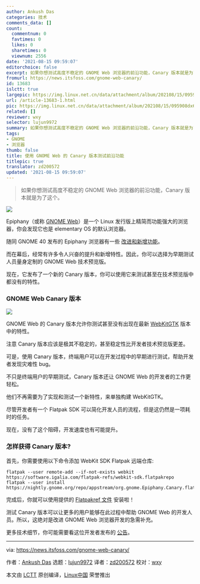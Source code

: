 ```yaml
---
author: Ankush Das
categories: 技术
comments_data: []
count:
  commentnum: 0
  favtimes: 0
  likes: 0
  sharetimes: 0
  viewnum: 2556
date: '2021-08-15 09:59:07'
editorchoice: false
excerpt: 如果你想测试高度不稳定的 GNOME Web 浏览器的前沿功能，Canary 版本就是为了这个。
fromurl: https://news.itsfoss.com/gnome-web-canary/
id: 13683
islctt: true
largepic: https://img.linux.net.cn/data/attachment/album/202108/15/095908dx6zauyxlujyq2tv.png
url: /article-13683-1.html
pic: https://img.linux.net.cn/data/attachment/album/202108/15/095908dx6zauyxlujyq2tv.png.thumb.jpg
related: []
reviewer: wxy
selector: lujun9972
summary: 如果你想测试高度不稳定的 GNOME Web 浏览器的前沿功能，Canary 版本就是为了这个。
tags:
- GNOME
- 浏览器
thumb: false
title: 使用 GNOME Web 的 Canary 版本测试前沿功能
titlepic: true
translator: zd200572
updated: '2021-08-15 09:59:07'
---
```



> 
> 如果你想测试高度不稳定的 GNOME Web 浏览器的前沿功能，Canary 版本就是为了这个。
> 
> 
> 


![](https://img.linux.net.cn/data/attachment/album/202108/15/095908dx6zauyxlujyq2tv.png)


Epiphany（或称 [GNOME Web](https://wiki.gnome.org/Apps/Web/)）是一个 Linux 发行版上精简而功能强大的浏览器，你会发现它也是 elementary OS 的默认浏览器。


随同 GNOME 40 发布的 Epiphany 浏览器有一些 [改进和新增功能](https://news.itsfoss.com/gnome-web-new-tab/)。


而在幕后，经常有许多令人兴奋的提升和新增特性。因此，你可以选择为早期测试人员量身定制的 GNOME Web 技术预览版。


现在，它发布了一个新的 Canary 版本，你可以使用它来测试甚至在技术预览版中都没有的特性。


### GNOME Web Canary 版本


![](https://img.linux.net.cn/data/attachment/album/202108/15/095910jx60ltvu40ltd292.png)


GNOME Web 的 Canary 版本允许你测试甚至没有出现在最新 [WebKitGTK](https://webkitgtk.org) 版本中的特性。


注意 Canary 版本应该是极其不稳定的，甚至稳定性比开发者技术预览版更差。


可是，使用 Canary 版本，终端用户可以在开发过程中的早期进行测试，帮助开发者发现灾难性 bug。


不只是终端用户的早期测试，Canary 版本还让 GNOME Web 的开发者的工作更轻松。


他们不再需要为了实现和测试一个新特性，来单独构建 WebKitGTK。


尽管开发者有一个 Flatpak SDK 可以简化开发人员的流程，但是这仍然是一项耗时的任务。


现在，没有了这个阻碍，开发速度也有可能提升。


### 怎样获得 Canary 版本?


首先，你需要使用以下命令添加 WebKit SDK Flatpak 远端仓库:



```
flatpak --user remote-add --if-not-exists webkit https://software.igalia.com/flatpak-refs/webkit-sdk.flatpakrepo
flatpak --user install https://nightly.gnome.org/repo/appstream/org.gnome.Epiphany.Canary.flatpakref

```

完成后，你就可以使用提供的 [Flatpakref 文件](https://nightly.gnome.org/repo/appstream/org.gnome.Epiphany.Canary.flatpakref) 安装啦！


测试 Canary 版本可以让更多的用户能够在此过程中帮助 GNOME Web 的开发人员。所以，这绝对是改进 GNOME Web 浏览器开发的急需补充。


更多技术细节，你可能需要看这位开发者发布的 [公告](https://base-art.net/Articles/introducing-the-gnome-web-canary-flavor/)。




---


via: <https://news.itsfoss.com/gnome-web-canary/>


作者：[Ankush Das](https://news.itsfoss.com/author/ankush/) 选题：[lujun9972](https://github.com/lujun9972) 译者：[zd200572](https://github.com/zd200572) 校对：[wxy](https://github.com/wxy)


本文由 [LCTT](https://github.com/LCTT/TranslateProject) 原创编译，[Linux中国](https://linux.cn/) 荣誉推出